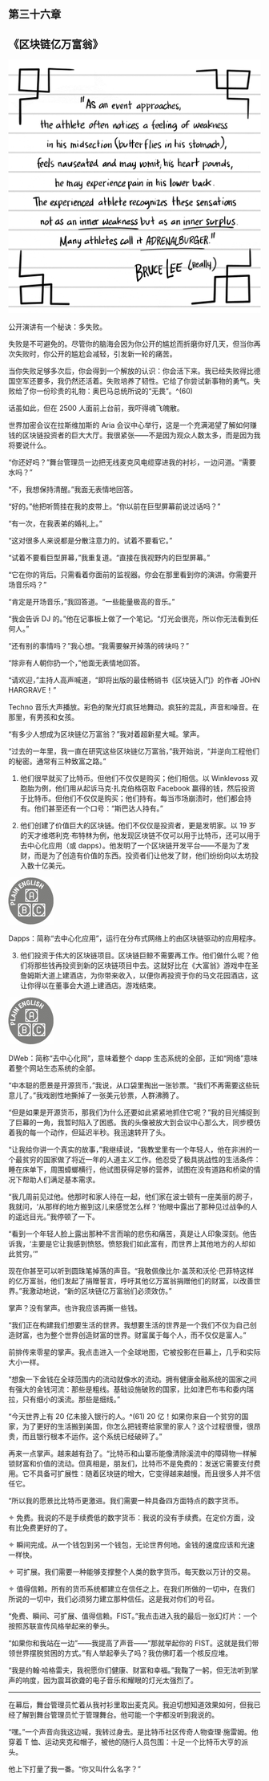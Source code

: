 ## 第三十六章

## 《区块链亿万富翁》

![images](img/f0287-01.jpg)

公开演讲有一个秘诀：多失败。

失败是不可避免的。尽管你的脑海会因为你公开的尴尬而折磨你好几天，但当你再次失败时，你公开的尴尬会减轻，引发新一轮的痛苦。

当你失败足够多次后，你会得到一个解放的认识：你会活下来。我已经失败得比德国空军还要多，我仍然还活着。失败培养了韧性。它给了你尝试新事物的勇气。失败给了你一份珍贵的礼物：奥巴马总统所说的“无畏”。^(60)

话虽如此，但在 2500 人面前上台前，我吓得魂飞魄散。

世界加密会议在拉斯维加斯的 Aria 会议中心举行，这是一个充满渴望了解如何赚钱的区块链投资者的巨大大厅。我很紧张——不是因为观众人数太多，而是因为我将要说什么。

“你还好吗？”舞台管理员一边把无线麦克风电缆穿进我的衬衫，一边问道。“需要水吗？”

“不，我想保持清醒。”我面无表情地回答。

“好的。”他把听筒挂在我的皮带上。“你以前在巨型屏幕前说过话吗？”

“有一次，在我表弟的婚礼上。”

“这对很多人来说都是分散注意力的。试着不要看它。”

“试着不要看巨型屏幕，”我重复道。“直接在我视野内的巨型屏幕。”

“它在你的背后。只需看着你面前的监视器。你会在那里看到你的演讲。你需要开场音乐吗？”

“肯定是开场音乐，”我回答道。“一些能量极高的音乐。”

“我会告诉 DJ 的。”他在记事板上做了一个笔记。“灯光会很亮，所以你无法看到任何人。”

“还有别的事情吗？”我心想。“我需要躲开掉落的砖块吗？”

“除非有人朝你扔一个，”他面无表情地回答。

“请欢迎，”主持人高声喊道，“即将出版的最佳畅销书《区块链入门》的作者 JOHN HARGRAVE！”

Techno 音乐大声播放。彩色的聚光灯疯狂地舞动。疯狂的混乱，声音和噪音。在那里，有男孩和女孩。

“有多少人想成为区块链亿万富翁？”我对着超新星大喊。掌声。

“过去的一年里，我一直在研究这些区块链亿万富翁，”我开始说，“并逆向工程他们的秘密。通常有三种致富之路。”

1. 他们很早就买了比特币。但他们不仅仅是购买；他们相信。以 Winklevoss 双胞胎为例，他们用从起诉马克·扎克伯格窃取 Facebook 赢得的钱，然后投资于比特币。但他们不仅仅是购买；他们持有。每当市场崩溃时，他们都会持有。他们甚至还有一个口号：“斯巴达人持有。”

2. 他们创建了价值巨大的区块链。他们不仅仅是投资者，更是发明家。以 19 岁的天才维塔利克·布特林为例，他发现区块链不仅可以用于比特币，还可以用于去中心化应用（或 dapps）。他发明了一个区块链开发平台——不是为了发财，而是为了创造有价值的东西。投资者们让他发了财，他们纷纷向以太坊投入数十亿美元。

![images](img/common3.jpg)

Dapps：简称“去中心化应用”，运行在分布式网络上的由区块链驱动的应用程序。

3. 他们投资于伟大的区块链项目。区块链巨鲸不需要再工作。他们做什么呢？他们将那些钱再投资到新的区块链项目中去。这就好比在《大富翁》游戏中在圣詹姆斯大道上建酒店，为你带来收入，以便你再投资于你的马文花园酒店，这让你得以在董事会大道上建酒店。游戏结束。

![images](img/common3.jpg)

DWeb：简称“去中心化网”，意味着整个 dapp 生态系统的全部，正如“网络”意味着整个网站生态系统的全部。

“中本聪的愿景是开源货币，”我说，从口袋里掏出一张钞票。“我们不再需要这些玩意儿了。”我戏剧性地撕掉了一张美元钞票，人群沸腾了。

“但是如果是开源货币，那我们为什么还要如此紧紧地抓住它呢？”我的目光捕捉到了巨幕的一角，我暂时陷入了困惑。我的头像被放大到会议中心那么大，同步模仿着我的每一个动作，但延迟半秒。我迅速转开了头。

“让我给你讲一个真实的故事，”我继续说，“我教堂里有一个年轻人，他在非洲的一个最贫穷的国家做了将近一年的人道主义工作。他忍受了极具挑战性的生活条件：睡在床单下，周围蟑螂横行，他试图获得足够的营养，试图在没有道路和桥梁的情况下帮助人们满足基本需求。

“我几周前见过他。他那时和家人待在一起，他们家在波士顿有一座美丽的房子，我就问，‘从那样的地方搬到这儿来感觉怎么样？’他眼中露出了那种见过战争的人的遥远目光。”我停顿了一下。

“看到一个年轻人脸上露出那种不言而喻的悲伤和痛苦，真是让人印象深刻。他告诉我，‘主要是它让我感到愤怒。愤怒我们如此富有，而世界上其他地方的人却如此贫穷。’”

现在你甚至可以听到圆珠笔掉落的声音。“我敬佩像比尔·盖茨和沃伦·巴菲特这样的亿万富翁，他们发起了捐赠誓言，呼吁其他亿万富翁捐赠他们的财富，以改善世界。”我激动地说，“新的区块链亿万富翁们必须效仿。”

掌声？没有掌声。也许我应该再撕一些钱。

“我们正在构建我们想要生活的世界。我想要生活的世界是一个我们不仅为自己创造财富，也为整个世界创造财富的世界。财富属于每个人，而不仅仅是富人。”

前排传来零星的掌声。我点击进入一个全球地图，它被投影在巨幕上，几乎和实际大小一样。

“想象一下金钱在全球范围内的流动就像水的流动。拥有健康金融系统的国家之间有强大的金钱河流：那些是粗线。基础设施破败的国家，比如津巴布韦和委内瑞拉，只有细小的溪流。那些是细线。”

“今天世界上有 20 亿未接入银行的人。^(61) 20 亿！如果你来自一个贫穷的国家，为了更好的生活搬到美国，你怎么把钱寄给家里的家人？这个过程很慢，很昂贵，而且银行根本不运作。这个系统已经破碎了。”

再来一点掌声。越来越有劲了。“比特币和山寨币能像清除溪流中的障碍物一样解锁财富和价值的流动。但真相是，朋友们，比特币不是免费的：发送它需要支付费用。它不具备可扩展性：随着区块链的增大，它变得越来越慢。而且很多人并不信任它。

“所以我的愿景比比特币更激进。我们需要一种具备四方面特点的数字货币。

![images](img/bulld.jpg) 免费。我说的不是手续费低的数字货币：我说的没有手续费。在定价方面，没有比免费更好的了。

![images](img/bulld.jpg) 瞬间完成。从一个钱包到另一个钱包，无论世界何地。金钱的速度应该和光速一样快。

![images](img/bulld.jpg) 可扩展。我们需要一种能够支撑整个人类的数字货币。每天数以万计的交易。

![images](img/bulld.jpg) 值得信赖。所有的货币系统都建立在信任之上。在我们所做的一切中，在我们所说的一切中，我们必须努力建立那种信任。这是我对你们的号召。

“免费、瞬间、可扩展、值得信赖。FIST。”我点击进入我的最后一张幻灯片：一个按照苏联宣传风格举起来的拳头。

“如果你和我站在一边”——我提高了声音——“那就举起你的 FIST。这就是我们带领世界摆脱贫困的方式。”有人举起拳头了吗？我仿佛盯着一个核反应堆。

“我是约翰·哈格雷夫，我祝愿你们健康、财富和幸福。”我鞠了一躬，但无法听到掌声的响度，因为震耳欲聋的电子音乐和耀眼的灯光太强烈了。

* * *

在幕后，舞台管理员忙着从我衬衫里取出麦克风。我迫切想知道效果如何，但我已经了解到舞台管理员忙于管理舞台。他可能一个字都没听到我说的。

“嘿。”一个声音向我这边喊，我转过身去。是比特币社区传奇人物查理·施雷姆。他穿着 T 恤、运动夹克和帽子，被他的随行人员包围：十足一个比特币大亨的派头。

他上下打量了我一番。“你又叫什么名字？”
